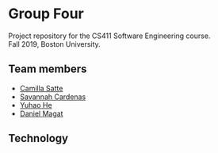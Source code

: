 # Group Four

Project repository for the CS411 Software Engineering course. <br />
Fall 2019, Boston University.

## Team members
* [Camilla Satte](https://github.com/collisior)
* [Savannah Cardenas](https://github.com/saviesavie)
* [Yuhao He](https://github.com/YuhaoT)
* [Daniel Magat](https://github.com/DanielMagat)

## Technology
